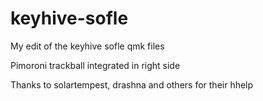 # keyhive-sofle

My edit of the keyhive sofle qmk files

Pimoroni trackball integrated in right side

Thanks to solartempest, drashna and others for their hhelp
